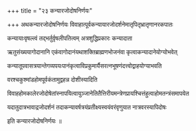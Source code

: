 +++
title = "२३ कन्यारजोदोषनिर्णयः"

+++
अथकन्यारजोदोषनिर्णयः विवाहात्पूर्वकन्यायारजोदर्शनेमातृपितृभ्रातृणानरकपातः

कन्यायाःवृषल्त्वं तद्भर्तुर्वृषलीपतित्वम् अत्रशुद्धिप्रकारः कन्यादाता

ऋतुसंख्ययागोदानानि एकंवागोदानंयथाशक्तिब्राह्मणभोजनंवा कृत्वाकन्यादानेयोग्योभवेत्

कन्यातूपवासत्रयान्तेगव्यपयःपानंकृत्वाविप्रकुमार्यैसरत्नभूषणंदत्त्वोद्वाहयोग्याभवति

वरश्चकुश्मांडहोमपूर्वकंतामुद्वहन्न दोशीस्यादिति

विवाहहोमकालेरजोदोषेतांस्नापयित्वायुञ्जानेतितैत्तिरीयमन्त्रेणप्रायश्चित्तंहुत्वाहोमतन्त्रंसमापयेत

यदातुदात्रभावाद्रजोदर्शनं तदाकन्यावर्षत्रयंप्रतीक्ष्यस्वयंवरंवृणुयात नात्रवरस्यापिदोषः

इति कन्यारजोदोषनिर्णयः ॥
